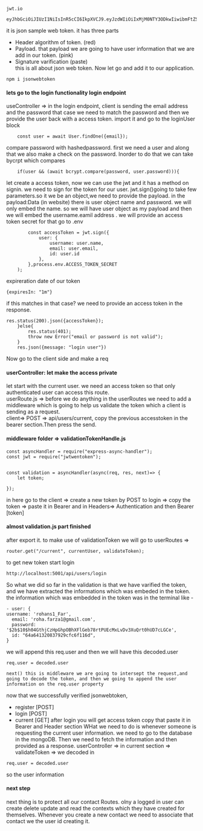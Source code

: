 ```
jwt.io

```
```
eyJhbGciOiJIUzI1NiIsInR5cCI6IkpXVCJ9.eyJzdWIiOiIxMjM0NTY3ODkwIiwibmFtZSI6IkpvaG4gRG9lIiwiaWF0IjoxNTE2MjM5MDIyfQ.SflKxwRJSMeKKF2QT4fwpMeJf36POk6yJV_adQssw5c
```
it is json sample web token. it has three parts 
- Header algorithm of token. (red)
- Payload. that payload we are going to have user information that we are add in our token. (pink)
- Signature varification (paste) <br>
this is all about json web token. Now let go and add it to our application. 
```
npm i jsonwebtoken

```
#### lets go to the login functionality login endpoint
useController => in the login endpoint, client is sending the email address and the password that case we need to match the password and then we provide the user back with a access token. 
import it and go to the loginUser block
```
    const user = await User.findOne({email});
```
compare password with hashedpassword. first we need a user and along that we also make a check on the password. Inorder to do that we can take bycrpt which compares
```
    if(user && (await bcrypt.compare(password, user.password))){
```
let create a access token, now we can use the jwt and it has a method on signin. we need to sign for the token for our user. jwt.sign()going to take few parameters.so it we be an object,we need to provide the payload. in the payload:Data (in website) there is user object name and password. we will only embed the name. so we will have user object as my payload and then we will embed the username.eamil address . we will provide an access token secret for that go to .env
```
        const accessToken = jwt.sign({
            user: {
                username: user.name,
                email: user.email,
                id: user.id
            }, 
        },process.env.ACCESS_TOKEN_SECRET
    );
```
expireration date of our token
```        
{expiresIn: "1m"}
```
if this matches in that case? we need to provide an access token in the response. 
```        
res.status(200).json({accessToken});
    }else{ 
        res.status(401);
        throw new Error("email or password is not valid");
    }
    res.json({message: "login user"})

```
Now go to the client side and make a req
#### userController: let make the access private
let start with the current user. we need an access token so that only authenticated user can access this route. <br>
userRoute.js => before we do anything in the userRoutes we need to add a middleware which is going to help us validate the token which a client is sending as a request. <br>
client=> POST => api/users/current, copy the previous accesstoken in the bearer section.Then press the send. 
#### middleware folder => validationTokenHandle.js
```
const asyncHandler = require("express-async-handler");
const jwt = require("jwtwentoken");


const validation = asyncHandler(async(req, res, next)=> {
    let token; 
    
});
```
in here go to the client => create a new token by POST to login => copy the token => paste it in Bearer and in Headers=> Authentication and then Bearer [token]
#### almost validation.js part finished
after export it. to make use of validationToken we will go to userRoutes => 
```
router.get("/current", currentUser, validateToken);

```
to get new token start login
```
http://localhost:5001/api/users/login

```
So what we did so far in the validation is that we have varified the token, and we have extracted the informations which was embeded in the token. the information which was embedded in the token was in the terminal like - 
```
- user: {
username: 'rohans1_Far',
  email: 'roha.farza1@gmail.com',
  password: '$2b$10$h04GthjCzHpGhpOBhXFlGeb78rtPUEcMxLvDv3XuQrt0hUD7cLGCe',
  id: "64a641320837929cfc6f116d",
}
```
we will append this req.user and then we will have this decoded.user
```
req.user = decoded.user
```
```
next() this is middleware we are going to intersept the request,and going to decode the token, and then we going to append the user information on the req.user property

```
now that we successfully verified jsonwebtoken, 
- register [POST]
- login [POST]
- current [GET] after login you will get access token copy that paste it in Bearer and Header section 
WHat we need to do is whenever someone is requesting the current user information. we need to go to the database in the mongoDB. Then we need to fetch the information and then provided as a response. 
userController => in current section => validateToken => we decoded in 
```
req.user = decoded.user
```
so the user information 
#### next step
next thing is to protect all our contact Routes. olny a logged in user can create delete update and read the contexts which they have created for themselves. Whenever you create a new contact we need to associate that contact we the user id creating it.